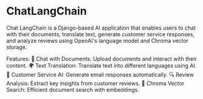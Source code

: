 # ChatLangChain
Chat LangChain is a Django-based AI application that enables users to chat with their documents, translate text, generate customer service responses, and analyze reviews using OpenAI's language model and Chroma vector storage.

Features:
📄 Chat with Documents: Upload documents and interact with their content.
🌍 Text Translation: Translate text into different languages using AI.
💬 Customer Service AI: Generate email responses automatically.
🔍 Review Analysis: Extract key insights from customer reviews.
🧠 Chroma Vector Search: Efficient document search with embeddings.
